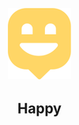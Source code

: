 <div style="text-align: center;" ><img src="./src/images/map-marker.svg" alt="logo" /></div>
<h1 align="center"> Happy </h1>
